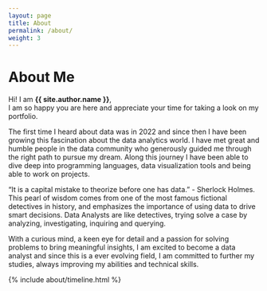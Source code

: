 ```yaml
---
layout: page
title: About
permalink: /about/
weight: 3
---
```


# **About Me**

Hi! I am **{{ site.author.name }}**,<br>
I am so happy you are here and appreciate your time for taking a look on my portfolio.

The first time I heard about data was in 2022 and since then I have been growing this fascination about the data analytics world. I have met great and humble people in the data community who generously guided me through the right path to pursue my dream. Along this journey I have been able to dive deep into programming languages, data visualization tools and being able to work on projects. 

“It is a capital mistake to theorize before one has data.” - Sherlock Holmes. This pearl of wisdom comes from one of the most famous fictional detectives in history, and emphasizes the importance of using data to drive smart decisions. Data Analysts are like detectives, trying solve a case by analyzing, investigating, inquiring and querying. 

With a curious mind, a keen eye for detail and a passion for solving problems to bring meaningful insights, I am excited to become a data analyst and since this is a ever evolving field, I am committed to further my studies, always improving my abilities and technical skills.

<div class="row">
{% include about/timeline.html %}
</div>
